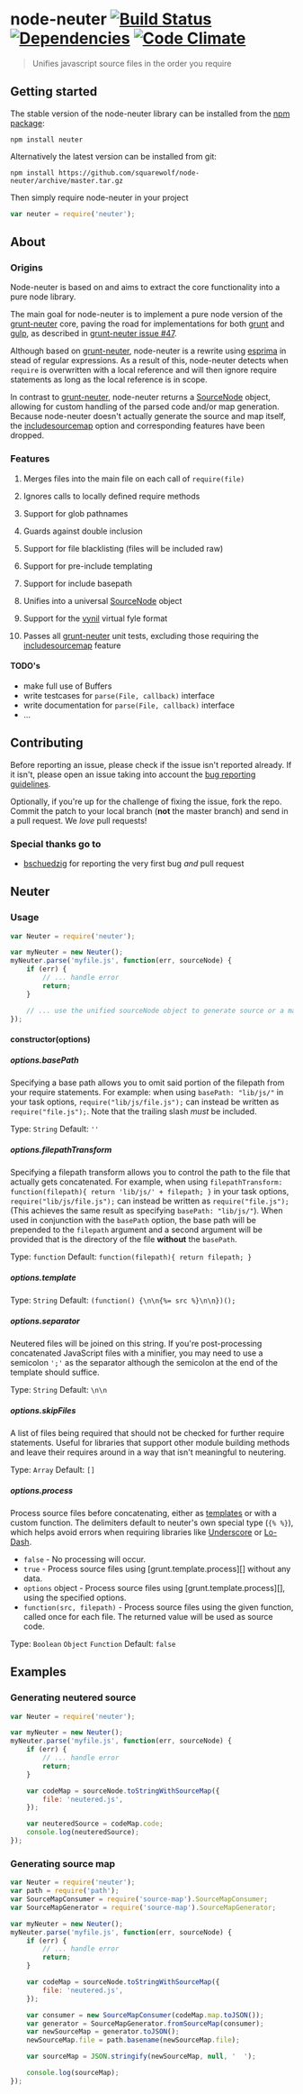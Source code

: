 # node-neuter [![Build Status](https://travis-ci.org/squarewolf/node-neuter.png?branch=master)](https://travis-ci.org/squarewolf/node-neuter) [![Dependencies](https://david-dm.org/squarewolf/node-neuter.png)](https://david-dm.org/squarewolf/node-neuter) [![Code Climate](https://codeclimate.com/github/squarewolf/node-neuter.png)](https://codeclimate.com/github/squarewolf/node-neuter)

> Unifies javascript source files in the order you require

## Getting started

The stable version of the node-neuter library can be installed from the
[npm package](https://www.npmjs.org/package/neuter):

```shell
npm install neuter
```

Alternatively the latest version can be installed from git:

```shell
npm install https://github.com/squarewolf/node-neuter/archive/master.tar.gz
```

Then simply require node-neuter in your project

```javascript
var neuter = require('neuter');
```

## About

### Origins

Node-neuter is based on  and
aims to extract the core functionality into a pure node library.

The main goal for node-neuter is to implement a pure node version of the
[grunt-neuter](https://github.com/trek/grunt-neuter) core,
paving the road for implementations for both [grunt](http://gruntjs.com/) and
[gulp](http://gulpjs.com/), as described in
[grunt-neuter issue #47](https://github.com/trek/grunt-neuter/issues/47).

Although based on [grunt-neuter](https://github.com/trek/grunt-neuter),
node-neuter is a rewrite using [esprima](http://esprima.org/) in stead of
regular expressions. As a result of this, node-neuter detects when `require` is
overwritten with a local reference and will then ignore require statements as
long as the local reference is in scope.

In contrast to [grunt-neuter](https://github.com/trek/grunt-neuter), node-neuter
returns a [SourceNode](https://github.com/mozilla/source-map#sourcenode) object,
allowing for custom handling of the parsed code and/or map generation. Because
node-neuter doesn't actually generate the source and map itself, the
[includesourcemap](https://github.com/trek/grunt-neuter#includesourcemap)
option and corresponding features have been dropped.

### Features

  1. Merges files into the main file on each call of ```require(file)```

  2. Ignores calls to locally defined require methods

  3. Support for glob pathnames

  4. Guards against double inclusion

  5. Support for file blacklisting (files will be included raw)

  6. Support for pre-include templating

  7. Support for include basepath

  8. Unifies into a universal
     [SourceNode](https://github.com/mozilla/source-map#sourcenode) object

  9. Support for the [vynil](https://github.com/wearefractal/vinyl) virtual fyle
     format

  10. Passes all [grunt-neuter](https://github.com/trek/grunt-neuter) unit
      tests, excluding those requiring the
      [includesourcemap](https://github.com/trek/grunt-neuter#includesourcemap)
      feature

#### TODO's

  * make full use of Buffers
  * write testcases for `parse(File, callback)` interface
  * write documentation for `parse(File, callback)` interface
  * ...

## Contributing

Before reporting an issue, please check if the issue isn't reported already. If it isn't, please open an issue taking into account the [bug reporting guidelines](https://developer.mozilla.org/en-US/docs/Mozilla/QA/Bug_writing_guidelines).

Optionally, if you're up for the challenge of fixing the issue, fork the repo. Commit the patch to your local branch (**not** the master branch) and send in a pull request. We *love* pull requests!

### Special thanks go to

* [bschuedzig](https://github.com/bschuedzig) for reporting the very first bug *and* pull request

## Neuter

### Usage

```javascript
var Neuter = require('neuter');

var myNeuter = new Neuter();
myNeuter.parse('myfile.js', function(err, sourceNode) {
	if (err) {
		// ... handle error
		return;
	}

	// ... use the unified sourceNode object to generate source or a map
});
```

#### constructor(options)

##### options.basePath

Specifying a base path allows you to omit said portion of the filepath from your
require statements. For example: when using `basePath: "lib/js/"` in your task
options, `require("lib/js/file.js");` can instead be written as
`require("file.js");`. Note that the trailing slash *must* be included.

Type: `String`
Default: `''`

##### options.filepathTransform

Specifying a filepath transform allows you to control the path to the file that
actually gets concatenated. For example, when using `filepathTransform:
function(filepath){ return 'lib/js/' + filepath; }` in your task options,
`require("lib/js/file.js");` can instead be written as `require("file.js");`
(This achieves the same result as specifying `basePath: "lib/js/"`). When used
in conjunction with the `basePath` option, the base path will be prepended to
the `filepath` argument and a second argument will be provided that is the
directory of the file **without** the `basePath`.

Type: `function`
Default: `function(filepath){ return filepath; }`

##### options.template

Type: `String`
Default: `(function() {\n\n{%= src %}\n\n})();`

##### options.separator

Neutered files will be joined on this string. If you're post-processing
concatenated JavaScript files with a minifier, you may need to use a semicolon
`';'` as the separator although the semicolon at the end of the template should
suffice.

Type: `String`
Default: `\n\n`

##### options.skipFiles

A list of files being required that should not be checked for further require
statements. Useful for libraries that support other module building methods and
leave their requires around in a way that isn't meaningful to neutering.

Type: `Array`
Default: `[]`

##### options.process

Process source files before concatenating, either as
[templates](http://lodash.com/docs#template) or with a custom function. The
delimiters default to neuter's own special type (`{% %}`), which helps avoid
errors when requiring libraries like [Underscore](http://underscorejs.org/) or
[Lo-Dash](http://lodash.com/).

* `false` - No processing will occur.
* `true` - Process source files using [grunt.template.process][] without any
  data.
* `options` object - Process source files using [grunt.template.process][],
using the specified options.
* `function(src, filepath)` - Process source files using the given function,
  called once for each file. The returned value will
  be used as source code.

Type: `Boolean` `Object` `Function`
Default: `false`

## Examples

### Generating neutered source

```javascript
var Neuter = require('neuter');

var myNeuter = new Neuter();
myNeuter.parse('myfile.js', function(err, sourceNode) {
	if (err) {
		// ... handle error
		return;
	}

	var codeMap = sourceNode.toStringWithSourceMap({
		file: 'neutered.js',
	});

	var neuteredSource = codeMap.code;
	console.log(neuteredSource);
});
```

### Generating source map

```javascript
var Neuter = require('neuter');
var path = require('path');
var SourceMapConsumer = require('source-map').SourceMapConsumer;
var SourceMapGenerator = require('source-map').SourceMapGenerator;

var myNeuter = new Neuter();
myNeuter.parse('myfile.js', function(err, sourceNode) {
	if (err) {
		// ... handle error
		return;
	}

	var codeMap = sourceNode.toStringWithSourceMap({
		file: 'neutered.js',
	});

	var consumer = new SourceMapConsumer(codeMap.map.toJSON());
	var generator = SourceMapGenerator.fromSourceMap(consumer);
	var newSourceMap = generator.toJSON();
	newSourceMap.file = path.basename(newSourceMap.file);

	var sourceMap = JSON.stringify(newSourceMap, null, '  ');

	console.log(sourceMap);
});
```

